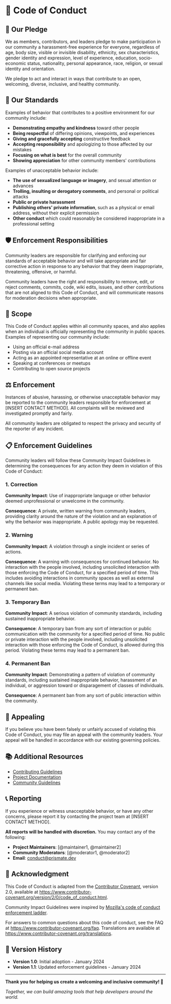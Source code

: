 # 📜 Code of Conduct

## 🎯 Our Pledge

We as members, contributors, and leaders pledge to make participation in our
community a harassment-free experience for everyone, regardless of age, body
size, visible or invisible disability, ethnicity, sex characteristics, gender
identity and expression, level of experience, education, socio-economic status,
nationality, personal appearance, race, religion, or sexual identity
and orientation.

We pledge to act and interact in ways that contribute to an open, welcoming,
diverse, inclusive, and healthy community.

## 🚀 Our Standards

Examples of behavior that contributes to a positive environment for our
community include:

- **Demonstrating empathy and kindness** toward other people
- **Being respectful** of differing opinions, viewpoints, and experiences
- **Giving and gracefully accepting** constructive feedback
- **Accepting responsibility** and apologizing to those affected by our mistakes
- **Focusing on what is best** for the overall community
- **Showing appreciation** for other community members' contributions

Examples of unacceptable behavior include:

- **The use of sexualized language or imagery**, and sexual attention or advances
- **Trolling, insulting or derogatory comments**, and personal or political attacks
- **Public or private harassment**
- **Publishing others' private information**, such as a physical or email address, without their explicit permission
- **Other conduct** which could reasonably be considered inappropriate in a professional setting

## 🛡️ Enforcement Responsibilities

Community leaders are responsible for clarifying and enforcing our standards of
acceptable behavior and will take appropriate and fair corrective action in
response to any behavior that they deem inappropriate, threatening, offensive,
or harmful.

Community leaders have the right and responsibility to remove, edit, or reject
comments, commits, code, wiki edits, issues, and other contributions that are
not aligned to this Code of Conduct, and will communicate reasons for moderation
decisions when appropriate.

## 📍 Scope

This Code of Conduct applies within all community spaces, and also applies when
an individual is officially representing the community in public spaces.
Examples of representing our community include:

- Using an official e-mail address
- Posting via an official social media account
- Acting as an appointed representative at an online or offline event
- Speaking at conferences or meetups
- Contributing to open source projects

## ⚖️ Enforcement

Instances of abusive, harassing, or otherwise unacceptable behavior may be
reported to the community leaders responsible for enforcement at
[INSERT CONTACT METHOD]. All complaints will be reviewed and investigated
promptly and fairly.

All community leaders are obligated to respect the privacy and security of the
reporter of any incident.

## 📋 Enforcement Guidelines

Community leaders will follow these Community Impact Guidelines in determining
the consequences for any action they deem in violation of this Code of Conduct:

### 1. Correction
**Community Impact**: Use of inappropriate language or other behavior deemed
unprofessional or unwelcome in the community.

**Consequence**: A private, written warning from community leaders, providing
clarity around the nature of the violation and an explanation of why the
behavior was inappropriate. A public apology may be requested.

### 2. Warning
**Community Impact**: A violation through a single incident or series of
actions.

**Consequence**: A warning with consequences for continued behavior. No
interaction with the people involved, including unsolicited interaction with
those enforcing the Code of Conduct, for a specified period of time. This
includes avoiding interactions in community spaces as well as external channels
like social media. Violating these terms may lead to a temporary or permanent
ban.

### 3. Temporary Ban
**Community Impact**: A serious violation of community standards, including
sustained inappropriate behavior.

**Consequence**: A temporary ban from any sort of interaction or public
communication with the community for a specified period of time. No public or
private interaction with the people involved, including unsolicited interaction
with those enforcing the Code of Conduct, is allowed during this period.
Violating these terms may lead to a permanent ban.

### 4. Permanent Ban
**Community Impact**: Demonstrating a pattern of violation of community
standards, including sustained inappropriate behavior, harassment of an
individual, or aggression toward or disparagement of classes of individuals.

**Consequence**: A permanent ban from any sort of public interaction within the
community.

## 🔄 Appealing

If you believe you have been falsely or unfairly accused of violating this Code
of Conduct, you may file an appeal with the community leaders. Your appeal
will be handled in accordance with our existing governing policies.

## 📚 Additional Resources

- [Contributing Guidelines](CONTRIBUTING.md)
- [Project Documentation](README.md)
- [Community Guidelines](https://github.com/your-username/prismate/discussions)

## 📞 Reporting

If you experience or witness unacceptable behavior, or have any other concerns,
please report it by contacting the project team at [INSERT CONTACT METHOD].

**All reports will be handled with discretion.** You may contact any of the
following:

- **Project Maintainers**: [@maintainer1, @maintainer2]
- **Community Moderators**: [@moderator1, @moderator2]
- **Email**: conduct@prismate.dev

## 🤝 Acknowledgment

This Code of Conduct is adapted from the [Contributor Covenant](https://www.contributor-covenant.org),
version 2.0, available at
https://www.contributor-covenant.org/version/2/0/code_of_conduct.html.

Community Impact Guidelines were inspired by [Mozilla's code of conduct
enforcement ladder](https://github.com/mozilla/diversity).

For answers to common questions about this code of conduct, see the FAQ at
https://www.contributor-covenant.org/faq. Translations are available at
https://www.contributor-covenant.org/translations.

## 📅 Version History

- **Version 1.0**: Initial adoption - January 2024
- **Version 1.1**: Updated enforcement guidelines - January 2024

---

**Thank you for helping us create a welcoming and inclusive community! 🌟**

*Together, we can build amazing tools that help developers around the world.* 